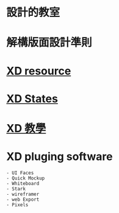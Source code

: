 # 設計的教室  
# 解構版面設計準則
# [XD resource](https://www.adobe.com/tw/products/xd/resources.html)
# [XD States](https://letsxd.com/states)
# [XD 教學](https://letsxd.com/)
# XD pluging software
	- UI Faces
	- Quick Mockup
	- Whiteboard
	- Stark
	- wireframer
	- web Export
	- Pixels